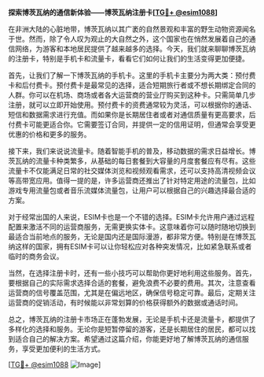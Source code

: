 **探索博茨瓦纳的通信新体验——博茨瓦纳注册卡[[TG💪+ @esim1088](https://t.me/s/esim1088)]**

在非洲大陆的心脏地带，博茨瓦纳以其广袤的自然景观和丰富的野生动物资源闻名于世。然而，除了令人叹为观止的大自然之外，这个国家也在悄然发展着自己的通信网络，为游客和本地居民提供了越来越多的选择。今天，我们就来聊聊博茨瓦纳的注册卡，特别是手机卡和流量卡，看看它们如何让我们的生活变得更加便捷。

首先，让我们了解一下博茨瓦纳的手机卡。这里的手机卡主要分为两大类：预付费卡和后付费卡。预付费卡是最常见的选择，适合短期旅行者或不想长期绑定合同的人群。你可以在机场、商场或者各大运营商的营业厅购买到这种卡。只需简单几步注册，就可以立即开始使用。预付费卡的资费通常较为灵活，可以根据你的通话、短信和数据需求进行充值。而如果你是长期居住者或者对通信质量有更高要求，后付费卡可能更适合你。它需要签订合同，并提供一定的信用证明，但通常会享受更优惠的价格和更多的服务。

接下来，我们来说说流量卡。随着智能手机的普及，移动数据的需求日益增长。博茨瓦纳的流量卡种类繁多，从基础的每日套餐到大容量的月度套餐应有尽有。这些流量卡不仅能满足日常的社交媒体浏览和视频观看需求，还可以支持高清视频会议等高带宽应用。值得一提的是，许多运营商还推出了针对特定用途的流量包，比如游戏专用流量包或者音乐流媒体流量包，让用户可以根据自己的兴趣选择最合适的方案。

对于经常出国的人来说，ESIM卡也是一个不错的选择。ESIM卡允许用户通过远程配置来激活不同的运营商服务，无需更换实体卡。这意味着你可以随时随地切换到最适合当前地点的服务，无论是国内还是国际漫游，都非常方便。特别是在博茨瓦纳这样的国家，拥有ESIM卡可以让你轻松应对各种突发情况，比如紧急联系或者临时的商务会议。

当然，在选择注册卡时，还有一些小技巧可以帮助你更好地利用这些服务。首先，要根据自己的实际需求选择合适的套餐，避免浪费不必要的费用。其次，注意查看运营商的信号覆盖范围，尤其是在偏远地区，确保信号稳定可靠。最后，定期关注运营商的促销活动，有时候能以非常划算的价格获得额外的数据或通话时间。

总之，博茨瓦纳的注册卡市场正在蓬勃发展，无论是手机卡还是流量卡，都提供了多样化的选择和服务。无论你是短暂停留的游客，还是长期居住的居民，都可以找到适合自己的解决方案。希望通过这篇介绍，你能更好地了解博茨瓦纳的通信服务，享受更加便利的生活方式。

[[TG💪+ @esim1088](https://t.me/s/esim1088) ![Image](https://i.postimg.cc/4NQfJmqS/Snipaste-2025-05-13-00-14-12.png)]
